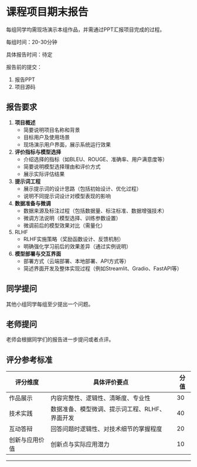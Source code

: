 
# 课程项目期末报告
每组同学均需现场演示本组作品，并需通过PPT汇报项目完成的过程。

每组时间：20-30分钟

具体报告时间：待定

报告前的提交：

1. 报告PPT
2. 项目源码

## 报告要求

1. **项目概述**
   - 简要说明项目名称和背景
   - 目标用户及使用场景
   - 现场演示用户界面，展示系统运行效果
2. **评价指标与模型选择**
   - 介绍选择的指标（如BLEU、ROUGE、准确率、用户满意度等）
   - 简要说明模型选择理由和评价方式
   - 展示实际评估结果
3. **提示词工程**
   - 展示提示词的设计思路（包括初始设计、优化过程）
   - 说明不同提示词设计对模型表现的影响
4. **数据准备与微调**
   - 数据来源及标注过程（包括数据量、标注标准、数据增强技术）
   - 微调方法说明（模型选择、训练参数设置）
   - 微调前后的模型效果对比（需量化）
5. RLHF
   - RLHF实施策略（奖励函数设计、反馈机制）
   - 明确强化学习前后的效果差异（通过实例说明）
6. **模型部署与交互界面**
   - 部署方式（云端部署、本地部署、API方式等）
   - 简述界面开发及整体实现过程（例如Streamlit、Gradio、FastAPI等）



## 同学提问
其他小组同学每组至少提出一个问题。



## 老师提问

老师会根据同学们的报告进一步提问或者点评。



## 评分参考标准

| 评分维度 | 具体评价要点 | 分值 |
|---------|-----------|------|
| 作品展示 | 内容完整性、逻辑性、清晰度、专业性 | 30 |
| 技术实践 | 数据准备、模型微调、提示词工程、RLHF、界面开发 | 40 |
| 互动答辩 | 回答问题时逻辑性、对技术细节的掌握程度 | 20 |
| 创新与应用价值 | 创新点与实际应用潜力 | 10 |

---

